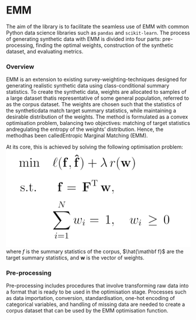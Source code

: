 # EMM
The aim of the library is to facilitate the seamless use of EMM with common Python data science libraries such as ```pandas``` and ```scikit-learn```. The process of generating synthetic data with EMM is divided into four parts: pre-processing, finding the optimal weights, construction of the synthetic dataset, and evaluating metrics.

### Overview
EMM is an extension to existing survey-weighting-techniques designed for generating realistic synthetic data using class-conditional summary statistics.  To create the synthetic data,  weights are allocated to samples of a large dataset thatis  representative  of  some  general  population,  referred  to  as  the corpus dataset.  The weights are chosen such that the statistics of the syntheticdata match target summary statistics, while maintaining a desirable distribution of the weights.  The method is formulated as a convex optimisation problem, balancing two objectives:  matching of target statistics andregulating  the  entropy  of  the  weights’  distribution.   Hence,  the  methodhas  been  calledEntropic  Marginal  Matching  (EMM).

At its core, this is achieved by solving the following optimisation problem:
![alt text](https://github.com/LucasKIJ/EMM/blob/main/assets/readme_opti.png)
where $f$ is the summary statistics of the corpus, $\hat{\mathbf f}$ are the target summary statistics, and $\mathbf w$ is the vector of weights.



### Pre-processing
Pre-processing includes procedures that involve transforming raw data into a format that is ready to be used in the optimisation stage.  Processes such as data importation, conversion, standardisation, one-hot encoding of categorical variables, and handling of missing data are needed to create a corpus dataset that can be used by the EMM optimisation function.
